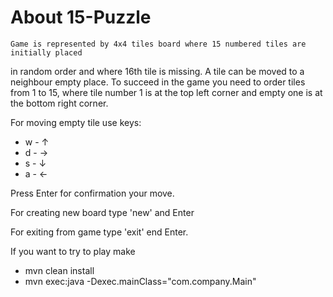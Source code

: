 <a name="sec-about"> </a>
About 15-Puzzle
==============


    Game is represented by 4x4 tiles board where 15 numbered tiles are initially placed
in random order and where 16th tile is missing. A tile can be moved to a
neighbour empty place.
    To succeed in the game you need to order tiles from 1 to 15, where tile
number 1 is at the top left corner and empty one is at the bottom right corner.

 For moving empty tile use keys:
 + w - ↑  
 + d - →  
 + s - ↓  
 + a - ←  

Press Enter for confirmation your move.

For creating new board type 'new' and Enter  


For exiting from game type 'exit' end Enter.

If you want to try to play make

+ mvn clean install
+ mvn exec:java -Dexec.mainClass="com.company.Main"
